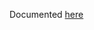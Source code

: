 Documented [here](/docs/functional/openvcloud/compute_node_hosted/3_Env_Limit_test/3_Env_Limit_test.md)
